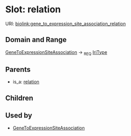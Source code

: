 # Slot: relation




URI: [biolink:gene_to_expression_site_association_relation](https://w3id.org/biolink/vocab/gene_to_expression_site_association_relation)
## Domain and Range

[GeneToExpressionSiteAssociation](GeneToExpressionSiteAssociation.md) ->  <sub>REQ</sub> [IriType](IriType.md)
## Parents

 *  is_a: [relation](relation.md)
## Children

## Used by

 * [GeneToExpressionSiteAssociation](GeneToExpressionSiteAssociation.md)
